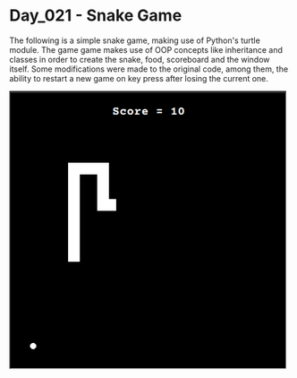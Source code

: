# Day_021 - Snake Game

The following is a simple snake game, making use of Python's turtle module.
The game game makes use of OOP concepts like inheritance and classes in order to create the snake, food, scoreboard and the window itself.
Some modifications were made to the original code, among them, the ability to restart a new game on key press after losing the current one.

![Preview](./assets/game.png)